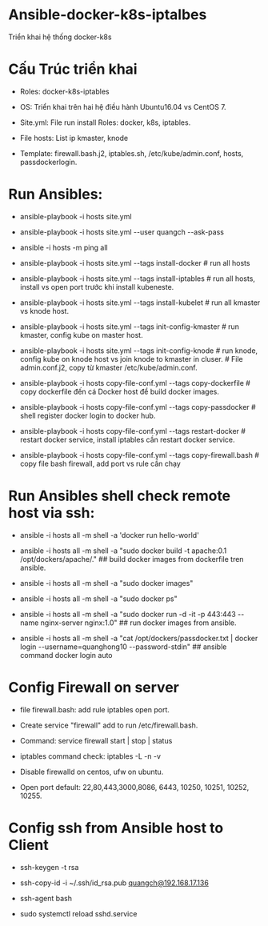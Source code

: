# Ansible-docker-k8s-iptalbes
Triển khai hệ thống docker-k8s

# Cấu Trúc triển khai 
- Roles: docker-k8s-iptables

- OS: Triển khai trên hai hệ điều hành Ubuntu16.04 vs CentOS 7.

- Site.yml: File run install Roles: docker, k8s, iptables.

- File hosts: List ip kmaster, knode

- Template: firewall.bash.j2, iptables.sh, /etc/kube/admin.conf, hosts, passdockerlogin.

# Run Ansibles:

- ansible-playbook -i hosts site.yml

- ansible-playbook -i hosts site.yml --user quangch --ask-pass

- ansible -i hosts -m ping all

- ansible-playbook -i hosts site.yml --tags install-docker              # run all hosts

- ansible-playbook -i hosts site.yml --tags install-iptables            # run all hosts, install vs open port trước khi install kubeneste.
  
- ansible-playbook -i hosts site.yml --tags install-kubelet             # run all kmaster vs knode host.

- ansible-playbook -i hosts site.yml --tags init-config-kmaster         # run kmaster, config kube on master host.

- ansible-playbook -i hosts site.yml --tags init-config-knode           # run knode, config kube on knode host vs join knode to kmaster in cluser.
                                                                        # File admin.conf.j2, copy từ kmaster /etc/kube/admin.conf.  
- ansible-playbook -i hosts copy-file-conf.yml --tags copy-dockerfile   # copy dockerfile đến cá Docker host để build docker images.

- ansible-playbook -i hosts copy-file-conf.yml --tags copy-passdocker   # shell register docker login to docker hub.

- ansible-playbook -i hosts copy-file-conf.yml --tags restart-docker    # restart docker service, install iptables cần restart docker service.

- ansible-playbook -i hosts copy-file-conf.yml --tags copy-firewall.bash  # copy file bash firewall, add port vs rule cần chạy

# Run Ansibles shell check remote host via ssh:

- ansible -i hosts all -m shell -a 'docker run hello-world'

- ansible -i hosts all -m shell -a "sudo docker build -t apache:0.1 /opt/dockers/apache/."						## build docker images from dockerfile tren ansible.

- ansible -i hosts all -m shell -a "sudo docker images"

- ansible -i hosts all -m shell -a "sudo docker ps"

- ansible -i hosts all -m shell -a "sudo docker run -d -it -p 443:443 --name nginx-server nginx:1.0"			## run docker images from ansible.

- ansible -i hosts all -m shell -a "cat /opt/dockers/passdocker.txt | docker login --username=quanghong10 --password-stdin"		## ansible command docker login auto


# Config Firewall on server 

- file firewall.bash: add rule iptables open port.

- Create service "firewall" add to run /etc/firewall.bash.

- Command: service firewall start | stop | status

- iptables command check: iptables -L -n -v

- Disable firewalld on centos, ufw on ubuntu.

- Open port default: 22,80,443,3000,8086, 6443, 10250, 10251, 10252, 10255.


# Config ssh from Ansible host to Client

- ssh-keygen -t rsa
  
- ssh-copy-id -i ~/.ssh/id_rsa.pub quangch@192.168.17.136
 
- ssh-agent bash

- sudo systemctl reload sshd.service
  



  


